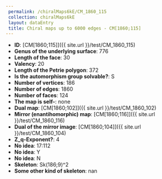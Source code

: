 ```yaml
--- 
 permalink: /chiralMaps6kE/CM_1860_115 
 collection: chiralMaps6kE
 layout: dataEntry
 title: Chiral maps up to 6000 edges - CM[1860;115]
---
```


- **ID**: [CM[1860;115]]({{ site.url }}/test/CM_1860_115)
- **Genus of the underlying surface**: 776
- **Length of the face**: 30
- **Valency**: 20
- **Length of the Petrie polygon**: 372
- **Is the automorphism group solvable?**: S
- **Number of vertices**: 186
- **Number of edges**: 1860
- **Number of faces**: 124
- **The map is self-**: none
- **Dual map**: [CM[1860;102]]({{ site.url }}/test/CM_1860_102)
- **Mirror (enantihomorphic) map**: [CM[1860;116]]({{ site.url }}/test/CM_1860_116)
- **Dual of the mirror image**: [CM[1860;104]]({{ site.url }}/test/CM_1860_104)
- **Z_q-Exponent?**: 4
- **No idea**:  17:112
- **No idea**: Y
- **No idea**: N
- **Skeleton**: Sk(186;9)^2
- **Some other kind of skeleton**: nan
